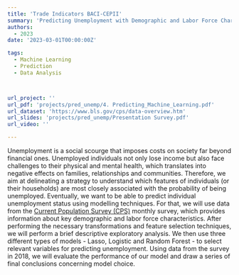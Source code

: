 ```yaml
---
title: 'Trade Indicators BACI-CEPII'
summary: 'Predicting Unemployment with Demographic and Labor Force Characteristics'
authors:
  - 2023
date: '2023-03-01T00:00:00Z'

tags:
  - Machine Learning
  - Prediction
  - Data Analysis



url_project: ''
url_pdf: 'projects/pred_unemp/4. Predicting_Machine_Learning.pdf'
url_dataset: 'https://www.bls.gov/cps/data-overview.htm'
url_slides: 'projects/pred_unemp/Presentation Survey.pdf'
url_video: ''

---
```


Unemployment is a social scourge that imposes costs on society far beyond financial ones. Unemployed individuals not only lose income but also face challenges to their physical and mental health, which translates into negative effects on families, relationships and communities. Therefore, we aim at delineating a strategy to understand which features of individuals (or their households) are most closely associated with the probability of being unemployed. Eventually, we want to be able to predict individual unemployment status using modelling techniques. For that, we will use data from the [Current Population Survey (CPS)](https://www.bls.gov/cps/data-overview.htm) monthly survey, which provides information about key demographic and labor
force characteristics. After performing the necessary transformations and feature selection techniques, we will perform a brief descriptive exploratory analysis. We then use three different types of models - Lasso, Logistic and Random Forest - to select relevant variables for predicting unemployment. Using data from the survey in 2018, we will evaluate the performance of our model and draw a series of final conclusions concerning model choice.

